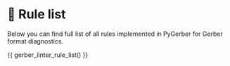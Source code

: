 # 📄 Rule list

Below you can find full list of all rules implemented in PyGerber for Gerber format
diagnostics.

{{ gerber_linter_rule_list() }}
